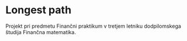 # Longest path
Projekt pri predmetu Finančni praktikum v tretjem letniku dodpilomskega študija Finančna matematika.
